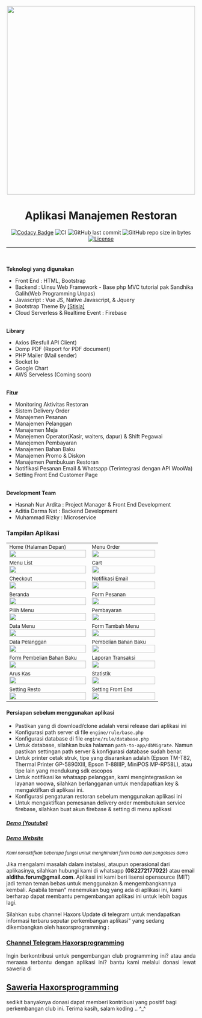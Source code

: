 <p align="center">
<img src="https://media.publit.io/file/cloudladun/NadhaResto/nadha_resto.png" width="500px">
</p>

<h1 align="center">Aplikasi Manajemen Restoran</h1>

<span align="center">

[![Codacy Badge](https://api.codacy.com/project/badge/Grade/139795be2c474f848c4994d7ecdc5924)](https://app.codacy.com/manual/haxorsprogramming/Nadha-Resto?utm_source=github.com&utm_medium=referral&utm_content=haxorsprogramming/Nadha-Resto&utm_campaign=Badge_Grade_Dashboard)
![CI](https://github.com/haxorsprogramming/Nadha-Resto/workflows/CI/badge.svg) ![GitHub last commit](https://img.shields.io/github/last-commit/haxorsprogramming/Nadha-Resto.svg) ![GitHub repo size in bytes](https://img.shields.io/github/repo-size/badges/shields.svg) [![License](https://img.shields.io/github/license/haxorsprogramming/Nadha-Laundry.svg)](LICENSE) 

</span>

<hr/>
<br/><br/>
<b>Teknologi yang digunakan</b>
<ul>
<li>Front End : HTML, Bootstrap</li>
<li>Backend : Uinsu Web Framework - Base php MVC tutorial pak Sandhika Galih(Web Programming Unpas)</li>
<li>Javascript : Vue JS, Native Javascript, & Jquery</li>
<li>Bootstrap Theme By <a href='https://demo.getstisla.com/index.html'>[Stisla]</a></li>
<li>Cloud Serverless & Realtime Event : Firebase</li>
</ul>
<br/>
<b>Library</b>
<ul>
<li>Axios (Resfull API Client)</li>
<li>Domp PDF (Report for PDF document)</li>
<li>PHP Mailer (Mail sender)</li>
<li>Socket Io</li>
<li>Google Chart</li>
<li>AWS Serveless (Coming soon)</li>
</ul>
<br/>
<b>Fitur</b>
<ul>
<li>Monitoring Aktivitas Restoran</li>
<li>Sistem Delivery Order</li>
<li>Manajemen Pesanan</li>
<li>Manajemen Pelanggan</li>
<li>Manajemen Meja</li>
<li>Manejemen Operator(Kasir, waiters, dapur) & Shift Pegawai</li>
<li>Manejemen Pembayaran</li>
<li>Manajemen Bahan Baku</li>
<li>Manajemen Promo & Diskon</li>
<li>Manajemen Pembukuan Restoran</li>
<li>Notifikasi Pesanan Email & Whatsapp (Terintegrasi dengan API WooWa)</li>
<li>Setting Front End Customer Page</li>
</ul>
<br/>
<b>Development Team</b>
<ul>
<li> Hasnah Nur Ardita : Project Manager & Front End Development</li>
<li> Aditia Darma Nst : Backend Development</li>
<li> Muhammad Rizky : Microservice</li>
</ul>

<h3>Tampilan Aplikasi</h3>

<table>
<!-- row -->
<tr>
<td>
<small>Home (Halaman Depan)</small>
<img src='https://s3-id-jkt-1.kilatstorage.id/nadhamedia/screenshoot/Nadha-Resto/home.jpg' width='100%'>
</td>
<td>
<small>Menu Order</small>
<img src='https://s3-id-jkt-1.kilatstorage.id/nadhamedia/screenshoot/Nadha-Resto/menu_order_1.jpg' width='100%'>
</td>
</tr>
<!-- row -->
<tr>
<td>
<small>Menu List</small>
<img src='https://s3-id-jkt-1.kilatstorage.id/nadhamedia/screenshoot/Nadha-Resto/menu_order_2.jpg' width='100%'>
</td>
<td>
<small>Cart</small>
<img src='https://s3-id-jkt-1.kilatstorage.id/nadhamedia/screenshoot/Nadha-Resto/menu_order_3.jpg' width='100%'>
</td>
</tr>
<!-- row -->
<tr>
<td>
<small>Checkout</small>
<img src='https://s3-id-jkt-1.kilatstorage.id/nadhamedia/screenshoot/Nadha-Resto/checkout.jpg' width='100%'>
</td>
<td>
<small>Notifikasi Email</small>
<img src='https://s3-id-jkt-1.kilatstorage.id/nadhamedia/screenshoot/Nadha-Resto/email.jpg' width='100%'>
</td>
</tr>
<!-- row -->
<tr>
<td>
<small>Beranda</small>
<img src='https://s3-id-jkt-1.kilatstorage.id/nadhamedia/screenshoot/Nadha-Resto/beranda.jpg' width='100%'>
</td>
<td>
<small>Form Pesanan</small>
<img src='https://s3-id-jkt-1.kilatstorage.id/nadhamedia/screenshoot/Nadha-Resto/form_pesanan.jpg' width='100%'>
</td>
</tr>
<!-- row -->
<tr>
<td>
<small>Pilih Menu</small>
<img src='http://asset.justhasnah.my.id/screenshoot/Nadha_Resto/form_pilih_menu.jpg' width='100%'>
</td>
<td>
<small>Pembayaran</small>
<img src='https://s3-id-jkt-1.kilatstorage.id/nadhamedia/screenshoot/Nadha-Resto/form_pembayaran.jpg' width='100%'>
</td>
</tr>
<!-- row -->
<tr>
<td>
<small>Data Menu</small>
<img src='https://s3-id-jkt-1.kilatstorage.id/nadhamedia/screenshoot/Nadha-Resto/data_menu.jpeg' width='100%'>
</td>
<td>
<small>Form Tambah Menu</small>
<img src='https://s3-id-jkt-1.kilatstorage.id/nadhamedia/screenshoot/Nadha-Resto/form_tambah_menu.jpg' width='100%'>
</td>
</tr>
<!-- row -->
<tr>
<td>
<small>Data Pelanggan</small>
<img src='https://s3-id-jkt-1.kilatstorage.id/nadhamedia/screenshoot/Nadha-Resto/data_pelanggan.jpg' width='100%'>
</td>
<td>
<small>Pembelian Bahan Baku</small>
<img src='https://s3-id-jkt-1.kilatstorage.id/nadhamedia/screenshoot/Nadha-Resto/pembelian_bahan_baku.jpg' width='100%'>
</td>
</tr>
<!-- row -->
<tr>
<td>
<small>Form Pembelian Bahan Baku</small>
<img src='https://s3-id-jkt-1.kilatstorage.id/nadhamedia/screenshoot/Nadha-Resto/form_pembelian_bahan_baku.jpg' width='100%'>
</td>
<td>
<small>Laporan Transaksi</small>
<img src='https://s3-id-jkt-1.kilatstorage.id/nadhamedia/screenshoot/Nadha-Resto/laporan_transaksi.jpg' width='100%'>
</td>
</tr>
<!-- row -->
<tr>
<td>
<small>Arus Kas</small>
<img src='https://s3-id-jkt-1.kilatstorage.id/nadhamedia/screenshoot/Nadha-Resto/arus_kas.jpg' width='100%'>
</td>
<td>
<small>Statistik</small>
<img src='https://s3-id-jkt-1.kilatstorage.id/nadhamedia/screenshoot/Nadha-Resto/statistik.jpg' width='100%'>
</td>
</tr>
<!-- row -->
<tr>
<td>
<small>Setting Resto</small>
<img src='https://s3-id-jkt-1.kilatstorage.id/nadhamedia/screenshoot/Nadha-Resto/setting.jpg' width='100%'>
</td>
<td>
<small>Setting Front End</small>
<img src='https://s3-id-jkt-1.kilatstorage.id/nadhamedia/screenshoot/Nadha-Resto/setting_slider_utama.jpg' width='100%'>
</td>
</tr>
<!-- row -->
</table>

<h4><b>Persiapan sebelum menggunakan aplikasi</b></h4>

<ul>
<li> Pastikan yang di download/clone adalah versi release dari aplikasi ini</li>
<li> Konfigurasi path server di file <code>engine/rule/base.php</code></li>
<li> Konfigurasi database di file <code>engine/rule/database.php</code></li>
<li> Untuk database, silahkan buka halaman <code>path-to-app/dbMigrate</code>. Namun pastikan settingan path server & konfigurasi database sudah benar.</li>
<li> Untuk printer cetak struk, tipe yang disarankan adalah (Epson TM-T82, Thermal Printer GP-5890XIII, Epson T-88IIIP, MiniPOS MP-RP58L), atau tipe lain yang mendukung sdk escopos</li>
<li> Untuk notifikasi ke whatsapp pelanggan, kami mengintegrasikan ke layanan woowa, silahkan berlangganan untuk mendapatkan key & mengaktifkan di aplikasi ini.</li>
<li> Konfigurasi pengaturan restoran sebelum menggunakan aplikasi ini</li>
<li> Untuk mengaktifkan pemesanan delivery order membutukan service firebase, silahkan buat akun firebase & setting di menu aplikasi</li>
</ul>

<h5><a href='https://www.youtube.com/watch?v=aPx-HhC87-0'>Demo (Youtube) </a></h5>
<h5><a href='http://project.haxors.or.id/Nadha-Resto/'>Demo Website </a></h5>

<i><small>Kami nonaktifkan beberapa fungsi untuk menghindari form bomb dari pengakses demo</small></i>

<p>Jika mengalami masalah dalam instalasi, ataupun operasional dari aplikasinya, silahkan hubungi kami di whatsapp <b>(082272177022)</b> atau email <b>alditha.forum@gmail.com</b>. Aplikasi ini kami beri lisensi opensource (MIT) jadi teman teman bebas untuk menggunakan & mengembangkannya kembali. Apabila teman" menemukan bug yang ada di aplikasi ini,
kami berharap dapat membantu pemgembangan aplikasi ini untuk lebih bagus lagi.</p>

<p>Silahkan subs channel Haxors Update di telegram untuk mendapatkan informasi terbaru seputar perkembangan aplikasi" yang sedang dikembangkan oleh haxorsprogramming : 
<h3><a href='https://t.me/haxorsupdate'>Channel Telegram Haxorsprogramming</a></h3></p>

<p align='justify'>
Ingin berkontribusi untuk pengembangan club programming ini? atau anda meraasa terbantu dengan aplikasi ini? bantu kami melalui donasi lewat saweria di <h2><a href='https://saweria.co/donate/haxorsprogramming'>Saweria Haxorsprogramming</a></h2>sedikit banyaknya donasi dapat memberi kontribusi yang positif bagi perkembangan club ini. Terima kasih, salam koding .. ^_^
</p>
